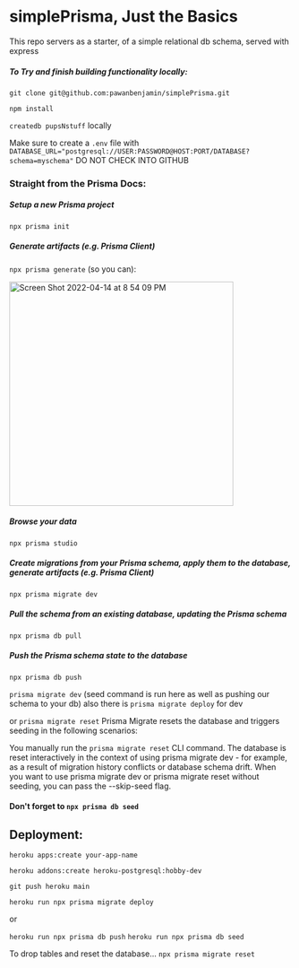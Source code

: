 # simplePrisma, Just the Basics

This repo servers as a starter, of a simple relational db schema, served with express

##### To Try and finish building functionality locally:

```git clone git@github.com:pawanbenjamin/simplePrisma.git```

```npm install```

 ```createdb pupsNstuff``` locally

Make sure to create a ```.env``` file with
```DATABASE_URL="postgresql://USER:PASSWORD@HOST:PORT/DATABASE?schema=myschema"``` DO NOT CHECK INTO GITHUB

### Straight from the Prisma Docs:

##### Setup a new Prisma project
  ```npx prisma init```

##### Generate artifacts (e.g. Prisma Client)
  ```npx prisma generate```
  (so you can):
  
<img width="400" alt="Screen Shot 2022-04-14 at 8 54 09 PM" src="https://user-images.githubusercontent.com/62716484/163500929-976423a9-7a2b-4144-a768-5db6c2fd3a08.png">


##### Browse your data
  ```npx prisma studio```

##### Create migrations from your Prisma schema, apply them to the database, generate artifacts (e.g. Prisma Client)
  ```npx prisma migrate dev```
  
 ##### Pull the schema from an existing database, updating the Prisma schema
  ```npx prisma db pull```


##### Push the Prisma schema state to the database
  ```npx prisma db push```

```prisma migrate dev``` (seed command is run here as well as pushing our schema to your db)
also there is ```prisma migrate deploy``` for dev

or ```prisma migrate reset```
Prisma Migrate resets the database and triggers seeding in the following scenarios:

You manually run the ```prisma migrate reset``` CLI command.
The database is reset interactively in the context of using prisma migrate dev - for example,
as a result of migration history conflicts or database schema drift.
When you want to use prisma migrate dev or prisma migrate reset without seeding, you can pass the --skip-seed flag.

#### Don't forget to ```npx prisma db seed```


## Deployment:

```heroku apps:create your-app-name```

```heroku addons:create heroku-postgresql:hobby-dev```

```git push heroku main```

```heroku run npx prisma migrate deploy```

or 

```heroku run npx prisma db push```
```heroku run npx prisma db seed```

To drop tables and reset the database...
```npx prisma migrate reset```
